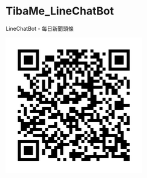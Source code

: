 # TibaMe_LineChatBot
LineChatBot - 每日新聞頭條

![image](https://github.com/maurercartan/TibaMe_LineChatBot/blob/master/qr_code.png)
